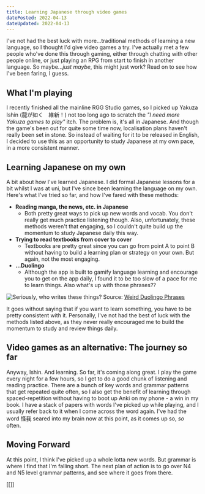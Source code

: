 ```yaml
---
title: Learning Japanese through video games
datePosted: 2022-04-13
dateUpdated: 2022-04-13
---
```


I've not had the best luck with more...traditional methods of learning a new language, so I thought I'd give video games a try. I've actually met a few people who've done this through gaming, either through chatting with other people online, or just playing an RPG from start to finish in another language. So maybe..._just maybe_, this might just work? Read on to see how I've been faring, I guess.

## What I'm playing

I recently finished all the mainline RGG Studio games, so I picked up Yakuza Ishin (龍が如く　維新！) not too long ago to scratch the _"I need more Yakuza games to play"_ itch. The problem is, it's all in Japanese. And though the game's been out for quite some time now, localisation plans haven't really been set in stone. So instead of waiting for it to be released in English, I decided to use this as an opportunity to study Japanese at my own pace, in a more consistent manner.

## Learning Japanese on my own

A bit about how I've learned Japanese. I did formal Japanese lessons for a bit whilst I was at uni, but I've since been learning the language on my own. Here's what I've tried so far, and how I've fared with these methods:

- **Reading manga, the news, etc. in Japanese**
  - Both pretty great ways to pick up new words and vocab. You don't really get much practice listening though. Also, unfortunately, these methods weren't that engaging, so I couldn't quite build up the momentum to study Japanese daily this way.
- **Trying to read textbooks from cover to cover**
  - Textbooks are pretty great since you can go from point A to point B without having to build a learning plan or strategy on your own. But again, not the most engaging.
- **...Duolingo**
  - Although the app is built to gamify language learning and encourage you to get on the app daily, I found it to be too slow of a pace for me to learn things. Also what's up with those phrases??

![Seriously, who writes these things?](https://res.cloudinary.com/dxzcdb0pm/image/upload/v1650353595/digital-garden/Screenshot_2022-04-19_at_15.32.49_ha7qey.png)
Source: [Weird Duolingo Phrases](https://wtfduolingo.tumblr.com/)

It goes without saying that if you want to learn something, you have to be pretty consistent with it. Personally, I've not had the best of luck with the methods listed above, as they never really encouraged me to build the momentum to study and review things daily.

## Video games as an alternative: The journey so far

Anyway, Ishin. And learning. So far, it's coming along great. I play the game every night for a few hours, so I get to do a good chunk of listening and reading practice. There are a bunch of key words and grammar patterns that get repeated quite often, so I also get the benefit of learning through spaced-repetition without having to boot up Anki on my phone - a win in my book. I have a stack of papers with words I've picked up while playing, and I usually refer back to it when I come across the word again. I've had the word 怪我 seared into my brain now at this point, as it comes up so, _so_ often.

## Moving Forward

At this point, I think I've picked up a whole lotta new words. But grammar is where I find that I'm falling short. The next plan of action is to go over N4 and N5 level grammar patterns, and see where it goes from there.

[[]]
